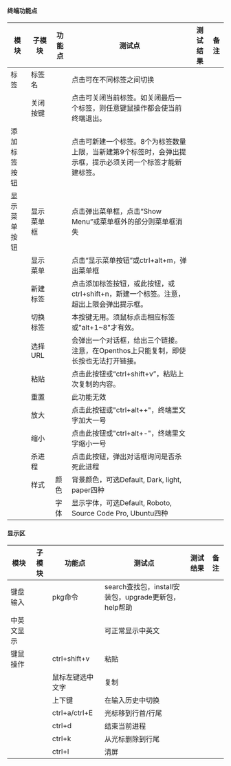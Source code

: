 #### 终端功能点

| 模块         | 子模块     | 功能点 | 测试点                                                       | 测试结果 | 备注 |
| ------------ | ---------- | ------ | ------------------------------------------------------------ | ---- | ---- |
| 标签         | 标签名     |        | 点击可在不同标签之间切换                                     |      |      |
|              | 关闭按键   |        | 点击可关闭当前标签。如关闭最后一个标签，则任意键鼠操作都会使当前终端退出。 |      |      |
| 添加标签按钮 |            |        | 点击可新建一个标签。8个为标签数量上限，当新建第9个标签时，会弹出提示框，提示必须关闭一个标签才能新建标签。 |      |      |
| 显示菜单按钮 | 显示菜单框 |        | 点击弹出菜单框，点击“Show Menu”或菜单框外的部分则菜单框消失  |      |      |
|              | 显示菜单   |        | 点击“显示菜单按钮”或ctrl+alt+m，弹出菜单框                   |      |      |
|              | 新建标签   |        | 点击添加标签按钮，或此按钮，或ctrl+shift+n，新建一个标签。注意，超出上限会弹出提示框。 |      |      |
|              | 切换标签   |        | 本按键无用。须鼠标点击相应标签或"alt+1~8"才有效。            |      |      |
|              | 选择URL    |        | 会弹出一个对话框，给出三个链接。注意，在Openthos上只能复制，即使长按也无法打开链接。 |      |      |
|              | 粘贴       |        | 点击此按钮或“ctrl+shift+v”，粘贴上次复制的内容。             |      |      |
|              | 重置       |        | 此功能无效                                                   |      |      |
|              | 放大       |        | 点击此按钮或"ctrl+alt++"，终端里文字加大一号                 |      |      |
|              | 缩小       |        | 点击此按钮或"ctrl+alt+-"，终端里文字缩小一号                 |      |      |
|              | 杀进程     |        | 点击此按钮，弹出对话框询问是否杀死此进程                     |      |      |
|              | 样式       | 颜色   | 背景颜色，可选Default, Dark, light, paper四种                |      |      |
|              |            | 字体   | 显示字体，可选Default, Roboto, Source Code Pro, Ubuntu四种   |      |      |

#### 显示区

| 模块       | 子模块 | 功能点           | 测试点                                               | 测试结果 | 备注 |
| ---------- | ------ | ---------------- | ---------------------------------------------------- | ---- | ---- |
| 键盘输入   |        | pkg命令          | search查找包，install安装包，upgrade更新包，help帮助 |      |      |
| 中英文显示 |        |                  | 可正常显示中英文                                     |      |      |
| 键鼠操作   |        | ctrl+shift+v     | 粘贴                                                 |      |      |
|            |        | 鼠标左键选中文字 | 复制                                                 |      |      |
|            |        | 上下键           | 在输入历史中切换                                     |      |      |
|            |        | ctrl+a/ctrl+E    | 光标移到行首/行尾                                    |      |      |
|            |        | ctrl+d           | 结束当前进程                                         |      |      |
|            |        | ctrl+k           | 从光标删除到行尾                                     |      |      |
|            |        | ctrl+l           | 清屏                                                 |      |      |
